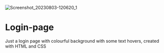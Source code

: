 ![Screenshot_20230803-120620_1](https://github.com/LarocheThreeEyeRaven/Login-page/assets/104625938/c4619b9b-9502-46c7-abca-02e02d92b5cc)
# Login-page
Just a login page with colourful background with some text hovers, created with HTML and CSS
